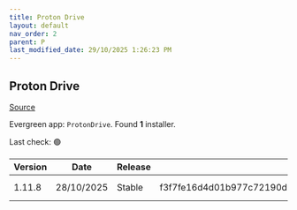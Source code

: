 ```yaml
---
title: Proton Drive
layout: default
nav_order: 2
parent: P
last_modified_date: 29/10/2025 1:26:23 PM
---
```


## Proton Drive

[Source](https://proton.me/drive/)

Evergreen app: `ProtonDrive`. Found **1** installer.

Last check: 🟢

| Version | Date       | Release | Sha512                                                                                                                           | Type | URI                                                                                                                                                                                |
| ------- | ---------- | ------- | -------------------------------------------------------------------------------------------------------------------------------- | ---- | ---------------------------------------------------------------------------------------------------------------------------------------------------------------------------------- |
| 1.11.8  | 28/10/2025 | Stable  | f3f7fe16d4d01b977c72190d87cdaca3bbefb2778108a7b645599474fff2a8afcd747b96ef0790c14494ba7f824492260e5b764b2f766b3d89c354d2b5e8e893 | exe  | [https://proton.me/download/drive/windows/1.11.8/x64/Proton%20Drive%20Setup%201.11.8.exe](https://proton.me/download/drive/windows/1.11.8/x64/Proton%20Drive%20Setup%201.11.8.exe) |
